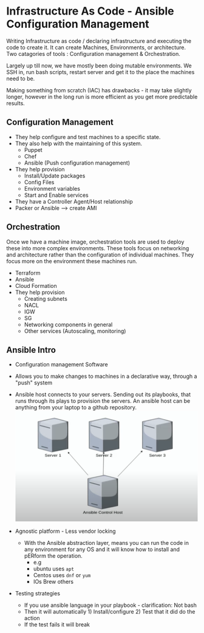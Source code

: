# Infrastructure As Code - Ansible Configuration Management

Writing Infrastructure as code / declaring infrastructure and executing the code to create it. It can create Machines, Environments, or architecture.
Two catagories of tools : Configuration management & Orchestration.

Largely up till now, we have mostly been doing mutable environments. We SSH in, run bash scripts, restart server and get it to the place the machines need to be.

Making something from scratch (IAC) has drawbacks - it may take slightly longer, however in the long run is more efficient as you get more predictable results.

## Configuration Management
- They help configure and test machines to a specific state.
- They also help with the maintaining of this system.
    + Puppet
    + Chef
    + Ansible (Push configuration management)
- They help provision
    + Install/Update packages
    + Config Files
    + Environment variables
    + Start and Enable services
- They have a Controller Agent/Host relationship
- Packer or Ansible --> create AMI

## Orchestration 
Once we have a machine image, orchestration tools are used to deploy these into more complex environments. These tools focus on networking and architecture rather than the configuration of individual machines. They focus more on the environment these machines run.
  - Terraform
  - Ansible
  - Cloud Formation
- They help provision
    - Creating subnets
    - NACL
    - IGW
    - SG
    - Networking components in general
    - Other services (Autoscaling, monitoring)

## Ansible Intro
- Configuration management Software
- Allows you to make changes to machines in a declarative way, through a "push" system
- Ansible host connects to your servers. Sending out its playbooks, that runs through its plays to provision the servers. An ansible host can be anything from your laptop to a github repository.
![](img/Ansibletoserver.png)

- Agnostic platform - Less vendor locking
    - With the Ansible abstraction layer, means you can run the code in any environment for any OS and it will know how to install and pERform the operation.
        - e.g 
        - ubuntu uses `apt`
        - Centos uses `dnf` or `yum`
        - IOs Brew others
- Testing strategies
    - If you use ansible language in your playbook - clarification: Not bash
    - Then it will automatically 1) Install/configure 2) Test that it did do the action
    - If the test fails it will break

